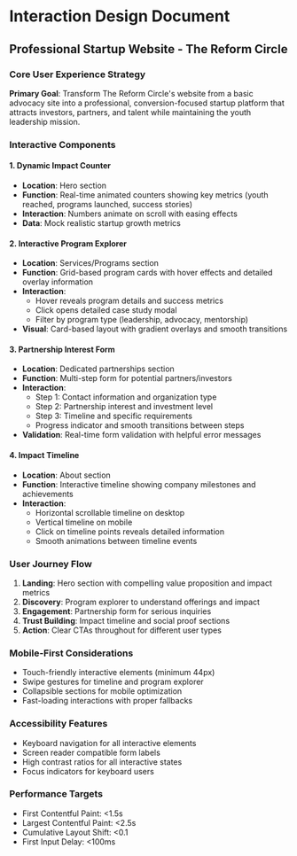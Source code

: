# Interaction Design Document
## Professional Startup Website - The Reform Circle

### Core User Experience Strategy

**Primary Goal**: Transform The Reform Circle's website from a basic advocacy site into a professional, conversion-focused startup platform that attracts investors, partners, and talent while maintaining the youth leadership mission.

### Interactive Components

#### 1. Dynamic Impact Counter
- **Location**: Hero section
- **Function**: Real-time animated counters showing key metrics (youth reached, programs launched, success stories)
- **Interaction**: Numbers animate on scroll with easing effects
- **Data**: Mock realistic startup growth metrics

#### 2. Interactive Program Explorer
- **Location**: Services/Programs section
- **Function**: Grid-based program cards with hover effects and detailed overlay information
- **Interaction**: 
  - Hover reveals program details and success metrics
  - Click opens detailed case study modal
  - Filter by program type (leadership, advocacy, mentorship)
- **Visual**: Card-based layout with gradient overlays and smooth transitions

#### 3. Partnership Interest Form
- **Location**: Dedicated partnerships section
- **Function**: Multi-step form for potential partners/investors
- **Interaction**:
  - Step 1: Contact information and organization type
  - Step 2: Partnership interest and investment level
  - Step 3: Timeline and specific requirements
  - Progress indicator and smooth transitions between steps
- **Validation**: Real-time form validation with helpful error messages

#### 4. Impact Timeline
- **Location**: About section
- **Function**: Interactive timeline showing company milestones and achievements
- **Interaction**:
  - Horizontal scrollable timeline on desktop
  - Vertical timeline on mobile
  - Click on timeline points reveals detailed information
  - Smooth animations between timeline events

### User Journey Flow

1. **Landing**: Hero section with compelling value proposition and impact metrics
2. **Discovery**: Program explorer to understand offerings and impact
3. **Engagement**: Partnership form for serious inquiries
4. **Trust Building**: Impact timeline and social proof sections
5. **Action**: Clear CTAs throughout for different user types

### Mobile-First Considerations

- Touch-friendly interactive elements (minimum 44px)
- Swipe gestures for timeline and program explorer
- Collapsible sections for mobile optimization
- Fast-loading interactions with proper fallbacks

### Accessibility Features

- Keyboard navigation for all interactive elements
- Screen reader compatible form labels
- High contrast ratios for all interactive states
- Focus indicators for keyboard users

### Performance Targets

- First Contentful Paint: <1.5s
- Largest Contentful Paint: <2.5s
- Cumulative Layout Shift: <0.1
- First Input Delay: <100ms